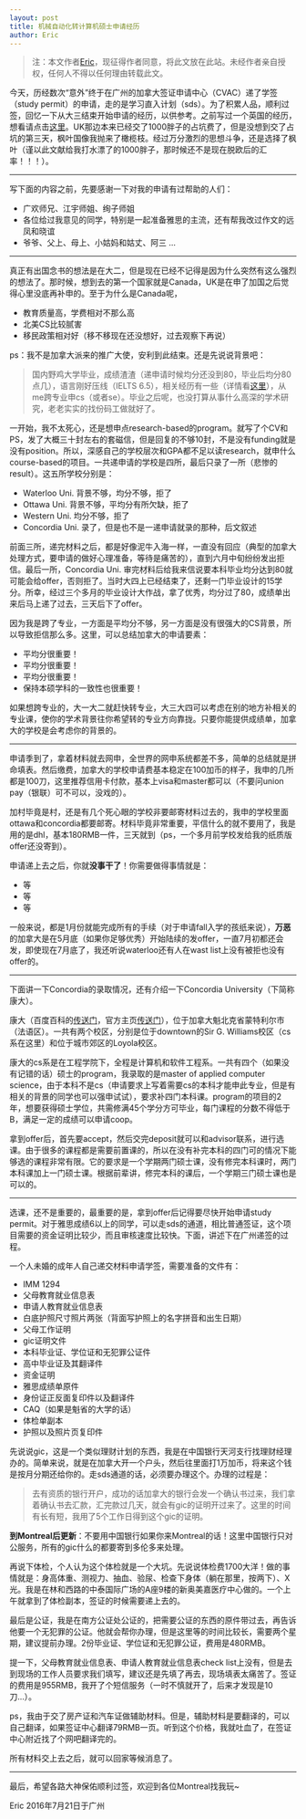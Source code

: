 ```yaml
---
layout: post
title: 机械自动化转计算机硕士申请经历
author: Eric
---
```


> 注：本文作者[Eric](http://laihaotao.github.io)，现征得作者同意，将此文放在此站。未经作者亲自授权，任何人不得以任何理由转载此文。

今天，历经数次“意外”终于在广州的加拿大签证申请中心（CVAC）递了学签（study permit）的申请，走的是学习直入计划（sds）。为了积累人品，顺利过签，回忆一下从大三结束开始申请的经历，以供参考。之前写过一个英国的经历，想看请点击[这里](http://www.jianshu.com/p/9ad81e4234eb)。UK那边本来已经交了1000胖子的占坑费了，但是没想到交了占坑的第三天，枫叶国像我抛来了橄榄枝。经过万分激烈的思想斗争，还是选择了枫叶（谨以此文献给我打水漂了的1000胖子，那时候还不是现在脱欧后的汇率！！！）。

---
写下面的内容之前，先要感谢一下对我的申请有过帮助的人们：

- 广欢师兄、江宇师姐、绚子师姐
- 各位给过我意见的同学，特别是一起准备雅思的主流，还有帮我改过作文的远凤和晓谊
- 爷爷、父上、母上、小姑妈和姑丈、阿三 ...

---
真正有出国念书的想法是在大二，但是现在已经不记得是因为什么突然有这么强烈的想法了。那时候，想到去的第一个国家就是Canada，UK是在申了加国之后觉得心里没底再补申的。至于为什么是Canada呢，

- 教育质量高，学费相对不那么高
- 北美CS比较腻害
- 移民政策相对好（移不移现在还没想好，过去观察下再说）

ps：我不是加拿大派来的推广大使，安利到此结束。还是先说说背景吧：

> 国内野鸡大学毕业，成绩渣渣（递申请时候均分还没到80，毕业后均分80点几），语言刚好压线（IELTS 6.5），相关经历有一些（详情看[这里](http://laihaotao.github.io/about)），从me跨专业申cs（或者se）。毕业之后呢，也没打算从事什么高深的学术研究，老老实实的找份码工做就好了。

一开始，我不太死心，还是想申点research-based的program。就写了个CV和PS，发了大概三十封左右的套磁信，但是回复的不够10封，不是没有funding就是没有position。所以，深感自己的学校层次和GPA都不足以读research，就申什么course-based的项目。一共递申请的学校是四所，最后只录了一所（悲惨的result）。这五所学校分别是：

- Waterloo Uni.    背景不够，均分不够，拒了
- Ottawa Uni.       背景不够，平均分有所欠缺，拒了
- Western Uni.     均分不够，拒了
- Concordia Uni.  录了，但是也不是一递申请就录的那种，后文叙述

前面三所，递完材料之后，都是好像泥牛入海一样，一直没有回应（典型的加拿大处理方式，要申请的做好心理准备，等待是痛苦的），直到六月中旬纷纷发出拒信。最后一所，Concordia Uni. 审完材料后给我来信说要本科毕业均分达到80就可能会给offer，否则拒了。当时大四上已经结束了，还剩一门毕业设计的15学分。所幸，经过三个多月的毕业设计大作战，拿了优秀，均分过了80，成绩单出来后马上递了过去，三天后下了offer。

因为我是跨了专业，一方面是平均分不够，另一方面是没有很强大的CS背景，所以导致拒信那么多。这里，可以总结加拿大的申请要素：

- 平均分很重要！
- 平均分很重要！
- 平均分很重要！
- 保持本硕学科的一致性也很重要！

如果想跨专业的，大一大二就赶快转专业，大三大四可以考虑在别的地方补相关的专业课，使你的学术背景往你希望转的专业方向靠拢。只要你能提供成绩单，加拿大的学校是会考虑你的背景的。

---

申请季到了，拿着材料就去网申，全世界的网申系统都差不多，简单的总结就是拼命填表。然后缴费，加拿大的学校申请费基本稳定在100加币的样子，我申的几所都是100刀，这里推荐信用卡付款，基本上visa和master都可以（不要问union pay（银联）可不可以，没戏的）。

加村毕竟是村，还是有几个死心眼的学校非要邮寄材料过去的，我申的学校里面ottawa和concordia都要邮寄。材料毕竟非常重要，平信什么的就不要用了，我是用的是dhl，基本180RMB一件，三天就到（ps，一个多月前学校发给我的纸质版offer还没寄到）。

申请递上去之后，你就**没事干了**！你需要做得事情就是：

- 等
- 等
- 等

一般来说，都是1月份就能完成所有的手续（对于申请fall入学的孩纸来说），**万恶**的加拿大是在5月底（如果你足够优秀）开始陆续的发offer，一直7月初都还会发，即使现在7月底了，我还听说waterloo还有人在wast list上没有被拒也没有offer的。

---

下面讲一下Concordia的录取情况，还有介绍一下Concordia University（下简称康大）。

康大（百度百科的[传送门](http://baike.baidu.com/link?url=UOvXrxTa-ZOcPS5sD_1V2kjsC7tomYA3ErF2A17FUqTcBSvr_l90ma6cpLFJ_iUJ3sxINaYnQbk8qis8VNEFKK)，官方主页[传送门](http://www.concordia.ca/)），位于加拿大魁北克省蒙特利尔市（法语区）。一共有两个校区，分别是位于downtown的Sir G. Williams校区（cs系在这里）和位于城市郊区的Loyola校区。

康大的cs系是在工程学院下，全程是计算机和软件工程系。一共有四个（如果没有记错的话）硕士的program，我录取的是master of applied computer science，由于本科不是cs（申请要求上写着需要cs的本科才能申此专业，但是有相关的背景的同学也可以强申试试），要求补四门本科课。program的项目的2年，想要获得硕士学位，共需修满45个学分方可毕业，每门课程的分数不得低于B，满足一定的成绩可以申请coop。

拿到offer后，首先要accept，然后交完deposit就可以和advisor联系，进行选课。由于很多的课程都是需要前置课的，所以在没有补完本科的四门可的情况下能够选的课程非常有限。它的要求是一个学期两门硕士课，没有修完本科课时，两门本科课加上一门硕士课。根据前辈讲，修完本科的课后，一个学期三门硕士课也是可以的。

---
选课，还不是重要的，最重要的是，拿到offer后记得要尽快开始申请study permit。对于雅思成绩6以上的同学，可以走sds的通道，相比普通签证，这个项目需要的资金证明比较少，而且审核速度比较快。下面，讲述下在广州递签的过程。

一个人未婚的成年人自己递交材料申请学签，需要准备的文件有：

- IMM 1294
- 父母教育就业信息表
- 申请人教育就业信息表
- 白底护照尺寸照片两张（背面写护照上的名字拼音和出生日期）
- 父母工作证明
- gic证明文件
- 本科毕业证、学位证和无犯罪公证件
- 高中毕业证及其翻译件
- 资金证明
- 雅思成绩单原件
- 身份证正反面复印件以及翻译件
- CAQ（如果是魁省的大学的话）
- 体检单副本
- 护照以及照片页复印件

先说说gic，这是一个类似理财计划的东西，我是在中国银行天河支行找理财经理办的。简单来说，就是在加拿大开一个户头，然后往里面打1万加币，将来这个钱是按月分期还给你的。走sds通道的话，必须要办理这个。办理的过程是：

> 去有资质的银行开户，成功的话加拿大的银行会发一个确认书过来，我们拿着确认书去汇款，汇完款过几天，就会有gic的证明开过来了。这里的时间有长有短，我用了5个工作日得到这个gic的证明。

**到Montreal后更新**：不要用中国银行如果你来Montreal的话！这里中国银行只对公服务，所有的gic什么的都要寄到多伦多来处理。

再说下体检，个人认为这个体检就是一个大坑。先说说体检费1700大洋！做的事情就是：身高体重、测视力、抽血、验尿、检查下身体（躺在那里，按两下）、X光。我是在林和西路的中泰国际广场的A座9楼的新奥美嘉医疗中心做的。一个上午就拿到了体检副本，签证的时候需要递上去的。

最后是公证，我是在南方公证处公证的，把需要公证的东西的原件带过去，再告诉他要一个无犯罪的公证。他就会帮你办理，但是这里等的时间比较长，需要两个星期，建议提前办理。2份毕业证、学位证和无犯罪公证，费用是480RMB。

提一下，父母教育就业信息表、申请人教育就业信息表check list上没有，但是去到现场的工作人员要求我们填写，建议还是先填了再去，现场填表太痛苦了。签证的费用是955RMB，我开了个短信服务（一时不慎就开了，后来才发现是10刀...）。

ps，我由于交了房产证和汽车证做辅助材料。但是，辅助材料是要翻译的，可以自己翻译，如果签证中心翻译79RMB一页。听到这个价格，我就吐血了，在签证中心附近找了个网吧翻译完的。

所有材料交上去之后，就可以回家等候消息了。

---

最后，希望各路大神保佑顺利过签，欢迎到各位Montreal找我玩~

Eric
2016年7月21日于广州